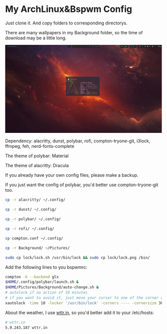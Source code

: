 # My ArchLinux&Bspwm Config

Just clone it. And copy folders to corresponding directorys.

There are many wallpapers in my Background folder, so the time of download may be a little long.

![1.png](shot/1.png)

Dependency: alacritty, dunst, polybar, rofi, compton-tryone-git, i3lock, ffmpeg, feh, nerd-fonts-complete

The theme of polybar: Material

The theme of alacritty: Dracula

If you already have your own config files, please make a backup.

If you just want the config of polybar, you'd better use compton-tryone-git too.

```bash
cp -r alacritty/ ~/.config/
```

```bash
cp -r dunst/ ~/.config/
```

```bash
cp -r polybar/ ~/.config/
```

```bash
cp -r rofi/ ~/.config/
```

```bash
cp compton.conf ~/.config/
```

```bash
cp -r Background/ ~/Pictures/
```

```bash
sudo cp lock/lock.sh /usr/bin/lock && sudo cp lock/lock.png /bin/
```

Add the following lines to you bspwmrc:

```bash
compton -b --backend glx
$HOME/.config/polybar/launch.sh &
$HOME/Pictures/Background/auto-change.sh &
# autolock if no action of 10 minutes
# if you want to avoid it, just move your cursor to one of the corner of screen
xautolock -time 10 -locker '/usr/bin/lock' -corners ---- -cornersize 30 &
```

About the weather, I use [wttr.in](https://github.com/chubin/wttr.in), so you'd better add it to your /etc/hosts:

```bash
# wttr.in
5.9.243.187 wttr.in
```

